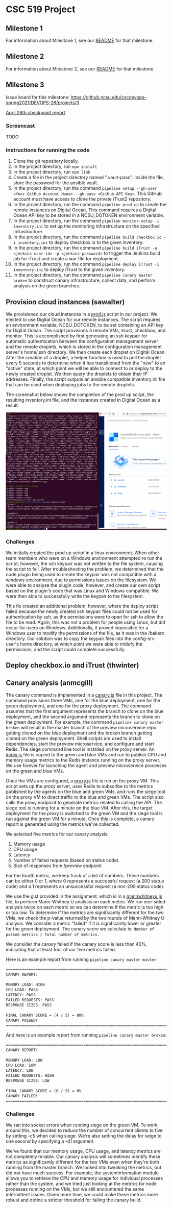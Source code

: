 # CSC 519 Project

## Milestone 1
For information about Milestone 1, see our [README](https://github.ncsu.edu/cscdevops-spring2021/DEVOPS-28/blob/M1/README.md) for that milestone.

## Milestone 2
For information about Milestone 2, see our [README](https://github.ncsu.edu/cscdevops-spring2021/DEVOPS-28/blob/M2/README.md) for that milestone.

## Milestone 3
Issue board for this milestone: https://github.ncsu.edu/cscdevops-spring2021/DEVOPS-28/projects/3

[April 26th checkpoint report](CHECKPOINT.md)

### Screencast

TODO

### Instructions for running the code

1. Clone the git repository locally.
2. In the project directory, run `npm install`
3. In the project directory, run `npm link`
4. Create a file in the project directory named ".vault-pass".  Inside the file, store the password for the ansible vault.
5. In the project directory, run the command `pipeline setup --gh-user <Your GitHub Account Name> --gh-pass <GitHub API Key>`.  This GitHub account must have access to clone the private iTrust2 repository.
6. In the project directory, run the command `pipeline prod up` to create the remote instances on Digital Ocean.  This command requires a Digital Ocean API key to be stored in a NCSU_DOTOKEN environment variable.
7. In the project directory, run the command `pipeline monitor-setup -i inventory.ini` to set up the monitoring infrastructure on the specified infrastructure.
8. In the project directory, run the command `pipeline build checkbox.io -i inventory.ini` to deploy checkbox.io to the given inventory.
9. In the project directory, run the command `pipeline build iTrust -u <jenkins-user-id> -p <jenkins-password>` to trigger the Jenkins build job for iTrust and create a war file for deployment.
10. In the project directory, run the command `pipeline deploy iTrust -i inventory.ini` to deploy iTrust to the given inventory.
11. In the project directory, run the command `pipeline canary master broken` to construct canary infrastructure, collect data, and perform analysis on the given branches.

## Provision cloud instances (sawalter)

We provisioned our cloud instances in a [prod.js](commands/prod.js) script in our project.  We elected to use Digital Ocean for our remote instances.  The script requires an environment variable, NCSU_DOTOKEN, to be set containing an API key for Digital Ocean.  The script provisions 3 remote VMs, itrust, checkbox, and monitor. This is accomplished by first generating an ssh keypair for automatic authentication between the configuration management server and the remote droplets, which is stored in the configuration management server's home/.ssh directory.  We then create each droplet on Digital Ocean.  After the creation of a droplet, a helper function is used to poll the droplet every 5 seconds to determine when it has transitioned from the "new" to an "active" state, at which point we will be able to connect to or deploy to the newly created droplet.  We then query the droplets to obtain their IP addresses.  Finally, the script outputs an ansible compatible inventory.ini file that can be used when deploying jobs to the remote droplets.

The screenshot below shows the completion of the prod up script, the resulting inventory.ini file, and the instances created in Digital Ocean as a result.

![Prod Up](screenshots/provision.png)

### Challenges
We initially created the prod up script in a linux environment.  When other team members who were on a Windows environment attempted ro run the script, however, the ssh keypair was not written to the file system, causing the script to fail.  After troubleshooting the problem, we determined that the node plugin being used to create the keypair was not compatible with a windows environment, due to permissions issues on the filesystem.  We were able to analyze the plugin code, however, and create our own script based on the plugin's code that was Linux and Windows compatible.  We were then able to successfully write the keypair to the filesystem.

This fix created an additional problem, however, where the deploy script failed because the newly created ssh keypair files could not be used for authentication by ssh, as the permissions were to open for ssh to allow the file to be read.  Again, this was not a problem for people using Linux, but did occur for users on Windows.  Additionally, it proved impossible for a Windows user to modify the permissions of the file, as it was in the /bakerx directory.  Our solution was to copy the keypair files into the config-srv user's home directory, at which point we were able to midufy the permissions, and the script could complete successfully.

## Deploy checkbox.io and iTrust (thwinter)

## Canary analysis (anmcgill)

The canary command is implemented in a [canary.js](commands/canary.js) file in this project. The command provisions three VMs, one for the blue deployment, one for the green deployment, and one for the proxy deployment. The command assumes that the first argument represents the branch to clone on the blue deployment, and the second argument represents the branch to clone on the green deployment. For example, the command `pipeline canary master broken` will result in the master branch of the preview microservice repo getting cloned on the blue deployment and the broken branch getting cloned on the green deployment. Shell scripts are used to install dependencies, start the preview microservice, and configure and start Redis. The siege command line tool is installed on the proxy server. An [index.js](agent/index.js) file is copied to the green and blue VMs and run to publish CPU and memory usage metrics to the Redis instance running on the proxy server. We use forever for launching the agent and preview microservice processes on the green and blue VMs.

Once the VMs are configured, a [proxy.js](lib/proxy.js) file is run on the proxy VM. This script sets up the proxy server, uses Redis to subscribe to the metrics published by the agents on the blue and green VMs, and runs the siege tool on the proxy VM to direct traffic to the blue and green VMs. The script also calls the proxy endpoint to generate metrics related to calling the API. The siege tool is running for a minute on the blue VM. After this, the target deployment for the proxy is switched to the green VM and the siege tool is run against the green VM for a minute. Once this is complete, a canary report is generated using the metrics we've collected.

We selected five metrics for our canary analysis:

1. Memory usage
2. CPU usage
3. Latency
4. Number of failed requests (based on status code)
5. Size of responses from /preview endpoint

For the fourth metric, we keep track of a list of numbers. These numbers can be either 0 or 1, where 0 represents a successful request (a 200 status code) and a 1 represents an unsuccessful request (a non-200 status code).

We use the gist provided in the assignment, which is in a [mannwhitneyu.js](lib/mannwhitneyu.js) file, to perform Mann-Whitney U analysis on each metric. We run one-sided analysis twice on each metric so we can determine if the metric is too high or too low. To determine if the metrics are significantly different for the two VMs, we check the p-value returned by the two rounds of Mann-Whitney U analysis. We consider a metric "failed" if it is significantly lower or greater for the green deployment. The canary score we calculate is: `Number of passed metrics / Total number of metrics.`

We consider the canary failed if the canary score is less than 40%, indicating that at least four of our five metrics failed.

Here is an example report from running `pipeline canary master master`:
```
==============================================================================================
CANARY REPORT:

MEMORY LOAD: HIGH
CPU LOAD: PASS
LATENCY: PASS
FAILED REQUESTS: PASS
RESPONSE SIZES: PASS

FINAL CANARY SCORE = (4 / 5) = 80%
CANARY PASSED!
==============================================================================================
```

And here is an example report from running `pipeline canary master broken`:
```
==============================================================================================
CANARY REPORT:

MEMORY LOAD: LOW
CPU LOAD: LOW
LATENCY: LOW
FAILED REQUESTS: HIGH
RESPONSE SIZES: LOW

FINAL CANARY SCORE = (0 / 5) = 0%
CANARY FAILED!
==============================================================================================
```

### Challenges

We ran into socket errors when running siege on the green VM. To work around this, we decided to reduce the number of concurrent clients to five by setting -c5 when calling siege. We're also setting the delay for seige to one second by specifying a -d1 argument.

We've found that our memory usage, CPU usage, and latency metrics are not completely reliable. Our canary analysis will sometimes identify these metrics as significantly different for the two VMs even when they're both running from the master branch. We looked into tweaking the metrics, but did not have much success. For example, the systemInformation module allows you to retrieve the CPU and memory usage for individual processes rather than the system, and we tried just looking at the metrics for node processes running on the VMs, but we still encountered the same intermittent issues. Given more time, we could make these metrics more robust and define a stricter threshold for failing the canary build.
